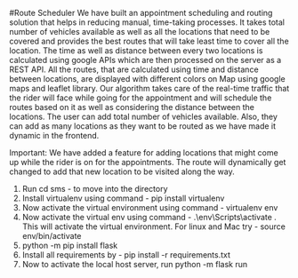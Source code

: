#Route Scheduler
We have built an appointment scheduling and routing solution that helps in reducing manual, time-taking processes. It takes total number of vehicles available as well as all the locations that need to be covered and provides the best routes that will take least time to cover all the location.
The time as well as distance between every two locations is calculated using google APIs which are then processed on the server as a REST API.
All the routes, that are calculated using time and distance between locations, are displayed with different colors on Map using google maps and leaflet library.
Our algorithm takes care of the real-time traffic that the rider will face while going for the appointment and will schedule the routes based on it as well as considering the distance between the locations. 
The user can add total number of vehicles available. Also, they can add as many locations as they want to be routed as we have made it dynamic in the frontend.

Important:
We have added a feature for adding locations that might come up while the rider is on for the appointments.  The route will dynamically get changed to add that new location to be visited along the way. 


1. Run cd sms - to move into the directory
2. Install virtualenv using command - pip install virtualenv
3. Now activate the virtual environment using command - virtualenv env
4. Now activate the virtual env using command - .\env\Scripts\activate . This will activate the virtual environment. For linux and Mac try - source env/bin/activate
5. python -m pip install flask
6. Install all requirements by - pip install -r requirements.txt
7. Now to activate the local host server, run python -m flask run
